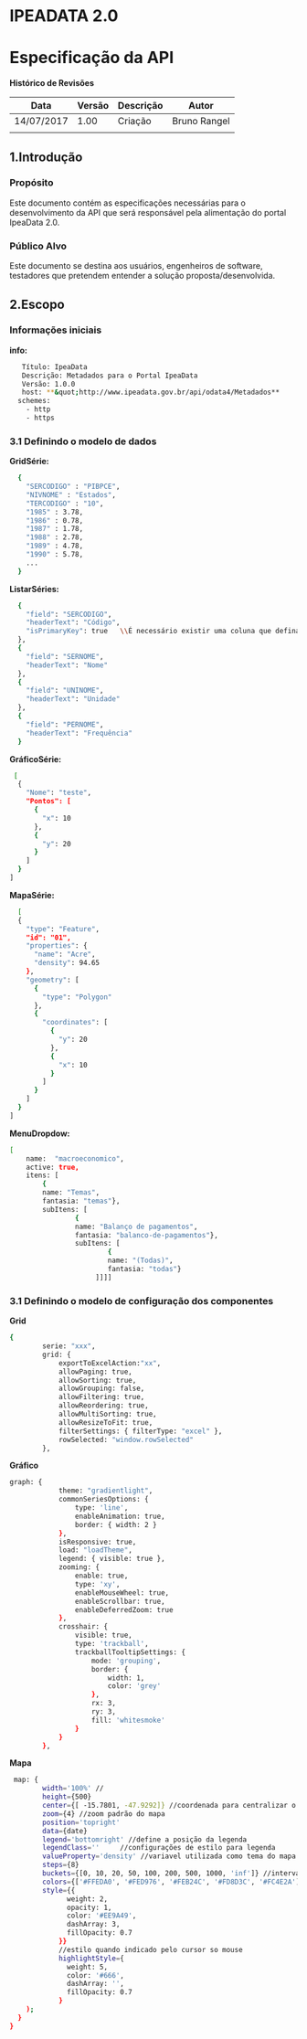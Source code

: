 
# IPEADATA 2.0

# Especificação da API

**Histórico de Revisões**

| **Data** | **Versão** | **Descrição** | **Autor** |
| --- | --- | --- | --- |
| 14/07/2017 | 1.00 | Criação | Bruno Rangel |
|   |   |   |   |

## 1.Introdução

### Propósito

Este documento contém as especificações necessárias para o desenvolvimento da API que será responsável pela alimentação do portal IpeaData 2.0.

### Público Alvo

Este documento se destina aos usuários, engenheiros de software, testadores que pretendem entender a solução proposta/desenvolvida.

## 2.Escopo

### Informações iniciais

**info:**
```sh
   Título: IpeaData
   Descrição: Metadados para o Portal IpeaData
   Versão: 1.0.0
   host: **&quot;http://www.ipeadata.gov.br/api/odata4/Metadados**
  schemes:
    - http
    - https
```

### 3.1 Definindo o modelo de dados

**GridSérie:**
```sh
  {
    "SERCODIGO" : "PIBPCE",
    "NIVNOME" : "Estados",
    "TERCODIGO" : "10",
    "1985" : 3.78,
    "1986" : 0.78,
    "1987" : 1.78,
    "1988" : 2.78,
    "1989" : 4.78,
    "1990" : 5.78,
    ...
  }

```

**ListarSéries:**
```sh
  {
    "field": "SERCODIGO",
    "headerText": "Código",
    "isPrimaryKey": true   \\É necessário existir uma coluna que defina uma chave primária.
  },
  {
    "field": "SERNOME",
    "headerText": "Nome"
  },
  {
    "field": "UNINOME",
    "headerText": "Unidade"
  },
  {
    "field": "PERNOME",
    "headerText": "Frequência"
  } 
```
**GráficoSérie:**
```sh
 [
  {
    "Nome": "teste",
    "Pontos": [
      {
        "x": 10
      },
      {
        "y": 20
      }
    ]
  }
]
```


**MapaSérie:**
```sh
  [
  {
    "type": "Feature",
    "id": "01",
    "properties": {
      "name": "Acre",
      "density": 94.65
    },
    "geometry": [
      {
        "type": "Polygon"
      },
      {
        "coordinates": [
          {
            "y": 20
          },
          {
            "x": 10
          }
        ]
      }
    ]
  }
]
```
**MenuDropdow:**
```sh
[
    name:  "macroeconomico",
    active: true,
    itens: [
        {
        name: "Temas",
        fantasia: "temas"},
        subItens: [
                {
                name: "Balanço de pagamentos",
                fantasia: "balanco-de-pagamentos"},
                subItens: [
                        {
                        name: "(Todas)",
                        fantasia: "todas"}
                     ]]]] 
```

### 3.1 Definindo o modelo de configuração dos componentes

**Grid**

```sh
{
		serie: "xxx",
		grid: {
	     	exportToExcelAction:"xx", 
			allowPaging: true,
			allowSorting: true,
			allowGrouping: false,
			allowFiltering: true,
			allowReordering: true,
			allowMultiSorting: true,
			allowResizeToFit: true,
			filterSettings: { filterType: "excel" },
			rowSelected: "window.rowSelected"
		},
```
**Gráfico**
```sh
graph: {			
            theme: "gradientlight",            
            commonSeriesOptions: {
                type: 'line',
                enableAnimation: true,
                border: { width: 2 }
            },
            isResponsive: true,
            load: "loadTheme",            
            legend: { visible: true },
            zooming: {
                enable: true,
                type: 'xy',
                enableMouseWheel: true,
                enableScrollbar: true,
                enableDeferredZoom: true
            },
            crosshair: {
                visible: true,
                type: 'trackball',
                trackballTooltipSettings: {
                    mode: 'grouping',
                    border: {
                        width: 1,
                        color: 'grey'
                    },
                    rx: 3,
                    ry: 3,
                    fill: 'whitesmoke'
                }
            }        
		},
```
**Mapa**
```sh
 map: {
        width='100%' //
        height={500} 
        center={[ -15.7801, -47.9292]} //coordenada para centralizar o mapa
        zoom={4} //zoom padrão do mapa
        position='topright'
        data={date}  
        legend='bottomright' //define a posição da legenda
        legendClass=''     //configurações de estilo para legenda
        valueProperty='density' //variavel utilizada como tema do mapa
        steps={8}
        buckets={[0, 10, 20, 50, 100, 200, 500, 1000, 'inf']} //intervalos da legenda
        colors={['#FFEDA0', '#FED976', '#FEB24C', '#FD8D3C', '#FC4E2A']} // cores para a legenda
        style={{
              weight: 2,
              opacity: 1,
              color: '#EE9A49',
              dashArray: 3,
              fillOpacity: 0.7
            }}
            //estilo quando indicado pelo cursor so mouse
            highlightStyle={
              weight: 5, 
              color: '#666', 
              dashArray: '', 
              fillOpacity: 0.7  
            }
    );
  }
}
```



